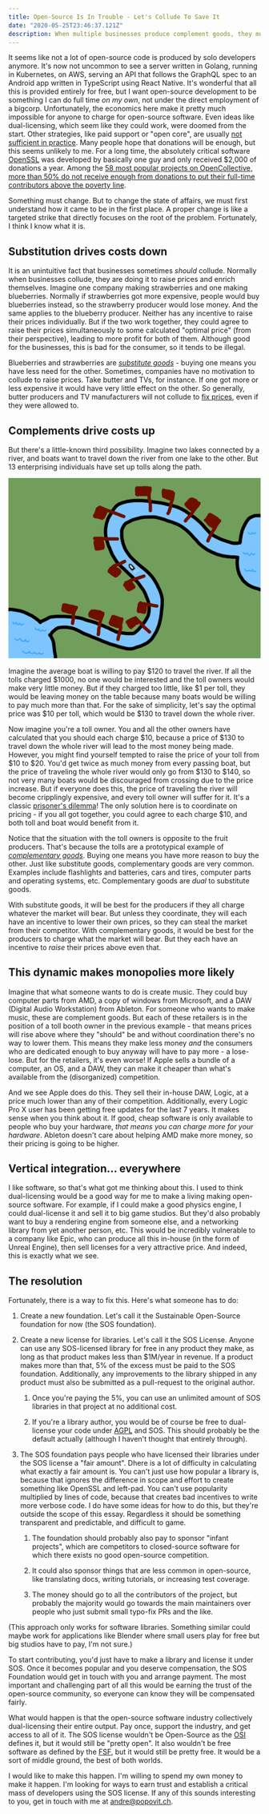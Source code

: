 ```yaml
---
title: Open-Source Is In Trouble - Let's Collude To Save It
date: "2020-05-25T23:46:37.121Z"
description: When multiple businesses produce complement goods, they must collude or risk being outcompeted. This must happen in open-source.
---
```


It seems like not a lot of open-source code is produced by solo developers anymore. It's now not uncommon to see a server written in Golang, running in Kubernetes, on AWS, serving an API that follows the GraphQL spec to an Android app written in TypeScript using React Native. It's wonderful that all this is provided entirely for free, but I want open-source development to be something I can do full time *on my own*, not under the direct employment of a bigcorp. Unfortunately, the economics here make it pretty much impossible for anyone to charge for open-source software. Even ideas like dual-licensing, which seem like they could work, were doomed from the start. Other strategies, like paid support or "open core", are usually [not sufficient in practice](https://stratechery.com/2019/aws-mongodb-and-the-economic-realities-of-open-source/). Many people hope that donations will be enough, but this seems unlikely to me. For a long time, the absolutely critical software [OpenSSL](https://arstechnica.com/information-technology/2014/04/tech-giants-chastened-by-heartbleed-finally-agree-to-fund-openssl/) was developed by basically one guy and only received $2,000 of donations a year. Among the [58 most popular projects on OpenCollective, more than 50% do not receive enough from donations to put their full-time contributors above the poverty line](https://staltz.com/software-below-the-poverty-line.html). 

Something must change. But to change the state of affairs, we must first understand how it came to be in the first place. A proper change is like a targeted strike that directly focuses on the root of the problem. Fortunately, I think I know what it is.

## Substitution drives costs down

It is an unintuitive fact that businesses sometimes *should* collude. Normally when businesses collude, they are doing it to raise prices and enrich themselves. Imagine one company making strawberries and one making blueberries. Normally if strawberries got more expensive, people would buy blueberries instead, so the strawberry producer would lose money. And the same applies to the blueberry producer. Neither has any incentive to raise their prices individually. But if the two work together, they could agree to raise their prices simultaneously to some calculated "optimal price" (from their perspective), leading to more profit for both of them. Although good for the businesses, this is bad for the consumer, so it tends to be illegal.  

Blueberries and strawberries are *[substitute goods](https://marketbusinessnews.com/financial-glossary/substitute-goods-definition-meaning/)* - buying one means you have less need for the other. Sometimes, companies have no motivation to collude to raise prices. Take butter and TVs, for instance. If one got more or less expensive it would have very little effect on the other. So generally, butter producers and TV manufacturers will not collude to [fix prices](https://en.wikipedia.org/wiki/Price_fixing), even if they were allowed to.

## Complements drive costs up

But there's a little-known third possibility. Imagine two lakes connected by a river, and boats want to travel down the river from one lake to the other. But 13 enterprising individuals have set up tolls along the path.

![Many toll booths lay along a river](tollbooths.png)

Imagine the average boat is willing to pay $120 to travel the river. If all the tolls charged $1000, no one would be interested and the toll owners would make very little money. But if they charged too little, like $1 per toll, they would be leaving money on the table because many boats would be willing to pay much more than that. For the sake of simplicity, let's say the optimal price was $10 per toll, which would be $130 to travel down the whole river.  

Now imagine you're a toll owner. You and all the other owners have calculated that you should each charge $10, because a price of $130 to travel down the whole river will lead to the most money being made. However, you might find yourself tempted to raise the price of your toll from $10 to $20. You'd get twice as much money from every passing boat, but the price of traveling the whole river would only go from $130 to $140, so not very many boats would be discouraged from crossing due to the price increase. But if everyone does this, the price of traveling the river will become cripplingly expensive, and every toll owner will suffer for it. It's a classic [prisoner's dilemma](https://plato.stanford.edu/entries/prisoner-dilemma/)! The only solution here is to coordinate on pricing - if you all got together, you could agree to each charge $10, and both toll and boat would benefit from it.

Notice that the situation with the toll owners is opposite to the fruit producers. That's because the tolls are a prototypical example of *[complementary goods](https://www.investopedia.com/terms/c/complement.asp)*. Buying one means you have more reason to buy the other. Just like substitute goods, complementary goods are very common. Examples include flashlights and batteries, cars and tires, computer parts and operating systems, etc. Complementary goods are *dual* to substitute goods. 

With substitute goods, it will be best for the producers if they all charge whatever the market will bear. But unless they coordinate, they will each have an incentive to lower their own prices, so they can steal the market from their competitor. With complementary goods, it would be best for the producers to charge what the market will bear. But they each have an incentive to *raise* their prices above even that. 

## This dynamic makes monopolies more likely

Imagine that what someone wants to do is create music. They could buy computer parts from AMD, a copy of windows from Microsoft, and a DAW (Digital Audio Workstation) from Ableton. For someone who wants to make music, these are complement goods. But each of these retailers is in the position of a toll booth owner in the previous example - that means prices will rise above where they "should" be and without coordination there's no way to lower them. This means they make less money *and* the consumers who are dedicated enough to buy anyway will have to pay more - a lose-lose. But for the retailers, it's even worse! If Apple sells a bundle of a computer, an OS, and a DAW, they can make it cheaper than what's available from the (disorganized) competition. 

And we see Apple does do this. They sell their in-house DAW, Logic, at a price much lower than any of their competition. Additionally, every Logic Pro X user has been getting free updates for the last 7 years. It makes sense when you think about it. If good, cheap software is only available to people who buy your hardware, *that means you can charge more for your hardware*. Ableton doesn't care about helping AMD make more money, so their pricing is going to be higher. 

## Vertical integration... everywhere

I like software, so that's what got me thinking about this. I used to think dual-licensing would be a good way for me to make a living making open-source software. For example, if I could make a good physics engine, I could dual-license it and sell it to big game studios. But they'd also probably want to buy a rendering engine from someone else, and a networking library from yet another person, etc. This would be incredibly vulnerable to a company like Epic, who can produce all this in-house (in the form of Unreal Engine), then sell licenses for a very attractive price. And indeed, this is exactly what we see. 

## The resolution

Fortunately, there is a way to fix this. Here's what someone has to do:

1) Create a new foundation. Let's call it the Sustainable Open-Source foundation for now (the SOS foundation).

2) Create a new license for libraries. Let's call it the SOS License. Anyone can use any SOS-licensed library for free in any product they make, as long as that product makes less than $1M/year in revenue. If a product makes more than that, 5% of the excess must be paid to the SOS foundation. Additionally, any improvements to the library shipped in any product must also be submitted as a pull-request to the original author. 

    1) Once you're paying the 5%, you can use an unlimited amount of SOS libraries in that project at no additional cost. 

    2) If you're a library author, you would be of course be free to dual-license your code under [AGPL](https://en.wikipedia.org/wiki/Affero_General_Public_License) and SOS. This should probably be the default actually (although I haven't thought that entirely through). 

3) The SOS foundation pays people who have licensed their libraries under the SOS license a "fair amount". Dhere is a lot of difficulty in calculating what exactly a fair amount is. You can't just use how popular a library is, because that ignores the difference in scope and effort to create something like OpenSSL and left-pad. You can't use popularity multiplied by lines of code, because that creates bad incentives to write more verbose code. I do have some ideas for how to do this, but they're outside the scope of this essay. Regardless it should be something transparent and predictable, and difficult to game.

    1) The foundation should probably also pay to sponsor "infant projects", which are competitors to closed-source software for which there exists no good open-source competition. 

    2) It could also sponsor things that are less common in open-source, like translating docs, writing tutorials, or increasing test coverage. 

    3) The money should go to all the contributors of the project, but probably the majority would go towards the main maintainers over people who just submit small typo-fix PRs and the like.

(This approach only works for software libraries. Something similar could maybe work for applications like Blender where small users play for free but big studios have to pay, I'm not sure.)

To start contributing, you'd just have to make a library and license it under SOS. Once it becomes popular and you deserve compensation, the SOS Foundation would get in touch with you and arrange payment. The most important and challenging part of all this would be earning the trust of the open-source community, so everyone can know they will be compensated fairly.

What would happen is that the open-source software industry collectively dual-licensing their entire output. Pay once, support the industry, and get access to all of it. The SOS license wouldn't be Open-Source as the [OSI](https://opensource.org/) defines it, but it would still be "pretty open". It also wouldn't be free software as defined by the [FSF](https://www.fsf.org/), but it would still be pretty free. It would be a sort of middle ground, the best of both worlds. 

I would like to make this happen. I'm willing to spend my own money to make it happen. I'm looking for ways to earn trust and establish a critical mass of developers using the SOS license. If any of this sounds interesting to you, get in touch with me at [andre@popovit.ch](mailto:andre@popovit.ch).
